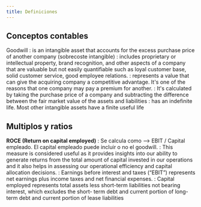 ```yaml
---
title: Definiciones
---
```


## Conceptos contables
Goodwill
: is an intangible asset that accounts for the excess purchase price of another company (sobrecoste intangible)
: includes proprietary or intellectual property, brand recognition, and other aspects of a company that are valuable but not easily quantifiable such as loyal customer base, solid customer service, good employee relations.
: represents a value that can give the acquiring company a competitive advantage. It's one of the reasons that one company may pay a premium for another.
: It's calculated by taking the purchase price of a company and subtracting the difference between the fair market value of the assets and liabilities
: has an indefinite life. Most other intangible assets have a finite useful life
## Multiplos y ratios 
**ROCE (Return on capital employed)**
: Se calcula como --> EBIT / Capital empleado. El capital empleado puede incluir o no el goodwill.
: This measure is considered useful as it provides insights into our ability to generate returns from the total amount of capital invested in our operations and it also helps in assessing our operational efficiency and capital allocation decisions.
: Earnings before interest and taxes (“EBIT”) represents net earnings plus income taxes and net financial
expenses.
: Capital employed represents total assets less short-term liabilities not bearing interest, which excludes the short- term debt and current portion of long-term debt and current portion of lease liabilities


